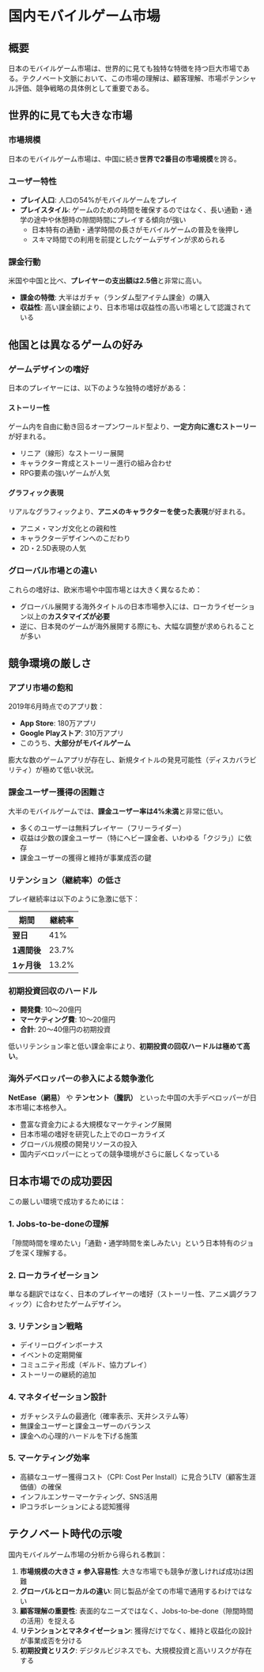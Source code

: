 # 国内モバイルゲーム市場

## 概要

日本のモバイルゲーム市場は、世界的に見ても独特な特徴を持つ巨大市場である。テクノベート文脈において、この市場の理解は、顧客理解、市場ポテンシャル評価、競争戦略の具体例として重要である。

## 世界的に見ても大きな市場

### 市場規模

日本のモバイルゲーム市場は、中国に続き**世界で2番目の市場規模**を誇る。

### ユーザー特性

- **プレイ人口**: 人口の54%がモバイルゲームをプレイ
- **プレイスタイル**: ゲームのための時間を確保するのではなく、長い通勤・通学の途中や休憩時の隙間時間にプレイする傾向が強い
  - 日本特有の通勤・通学時間の長さがモバイルゲームの普及を後押し
  - スキマ時間での利用を前提としたゲームデザインが求められる

### 課金行動

米国や中国と比べ、**プレイヤーの支出額は2.5倍**と非常に高い。

- **課金の特徴**: 大半はガチャ（ランダム型アイテム課金）の購入
- **収益性**: 高い課金額により、日本市場は収益性の高い市場として認識されている

## 他国とは異なるゲームの好み

### ゲームデザインの嗜好

日本のプレイヤーには、以下のような独特の嗜好がある：

#### ストーリー性

ゲーム内を自由に動き回るオープンワールド型より、**一定方向に進むストーリー**が好まれる。

- リニア（線形）なストーリー展開
- キャラクター育成とストーリー進行の組み合わせ
- RPG要素の強いゲームが人気

#### グラフィック表現

リアルなグラフィックより、**アニメのキャラクターを使った表現**が好まれる。

- アニメ・マンガ文化との親和性
- キャラクターデザインへのこだわり
- 2D・2.5D表現の人気

### グローバル市場との違い

これらの嗜好は、欧米市場や中国市場とは大きく異なるため：

- グローバル展開する海外タイトルの日本市場参入には、ローカライゼーション以上の**カスタマイズが必要**
- 逆に、日本発のゲームが海外展開する際にも、大幅な調整が求められることが多い

## 競争環境の厳しさ

### アプリ市場の飽和

2019年6月時点でのアプリ数：

- **App Store**: 180万アプリ
- **Google Playストア**: 310万アプリ
- このうち、**大部分がモバイルゲーム**

膨大な数のゲームアプリが存在し、新規タイトルの発見可能性（ディスカバラビリティ）が極めて低い状況。

### 課金ユーザー獲得の困難さ

大半のモバイルゲームでは、**課金ユーザー率は4%未満**と非常に低い。

- 多くのユーザーは無料プレイヤー（フリーライダー）
- 収益は少数の課金ユーザー（特にヘビー課金者、いわゆる「クジラ」）に依存
- 課金ユーザーの獲得と維持が事業成否の鍵

### リテンション（継続率）の低さ

プレイ継続率は以下のように急激に低下：

| 期間 | 継続率 |
|-----|-------|
| **翌日** | 41% |
| **1週間後** | 23.7% |
| **1ヶ月後** | 13.2% |

### 初期投資回収のハードル

- **開発費**: 10〜20億円
- **マーケティング費**: 10〜20億円
- **合計**: 20〜40億円の初期投資

低いリテンション率と低い課金率により、**初期投資の回収ハードルは極めて高い**。

### 海外デベロッパーの参入による競争激化

**NetEase（網易）** や **テンセント（騰訊）** といった中国の大手デベロッパーが日本市場に本格参入。

- 豊富な資金力による大規模なマーケティング展開
- 日本市場の嗜好を研究した上でのローカライズ
- グローバル規模の開発リソースの投入
- 国内デベロッパーにとっての競争環境がさらに厳しくなっている

## 日本市場での成功要因

この厳しい環境で成功するためには：

### 1. Jobs-to-be-doneの理解

「隙間時間を埋めたい」「通勤・通学時間を楽しみたい」という日本特有のジョブを深く理解する。

### 2. ローカライゼーション

単なる翻訳ではなく、日本のプレイヤーの嗜好（ストーリー性、アニメ調グラフィック）に合わせたゲームデザイン。

### 3. リテンション戦略

- デイリーログインボーナス
- イベントの定期開催
- コミュニティ形成（ギルド、協力プレイ）
- ストーリーの継続的追加

### 4. マネタイゼーション設計

- ガチャシステムの最適化（確率表示、天井システム等）
- 無課金ユーザーと課金ユーザーのバランス
- 課金への心理的ハードルを下げる施策

### 5. マーケティング効率

- 高額なユーザー獲得コスト（CPI: Cost Per Install）に見合うLTV（顧客生涯価値）の確保
- インフルエンサーマーケティング、SNS活用
- IPコラボレーションによる認知獲得

## テクノベート時代の示唆

国内モバイルゲーム市場の分析から得られる教訓：

1. **市場規模の大きさ ≠ 参入容易性**: 大きな市場でも競争が激しければ成功は困難
2. **グローバルとローカルの違い**: 同じ製品が全ての市場で通用するわけではない
3. **顧客理解の重要性**: 表面的なニーズではなく、Jobs-to-be-done（隙間時間の活用）を捉える
4. **リテンションとマネタイゼーション**: 獲得だけでなく、維持と収益化の設計が事業成否を分ける
5. **初期投資とリスク**: デジタルビジネスでも、大規模投資と高いリスクが存在する
